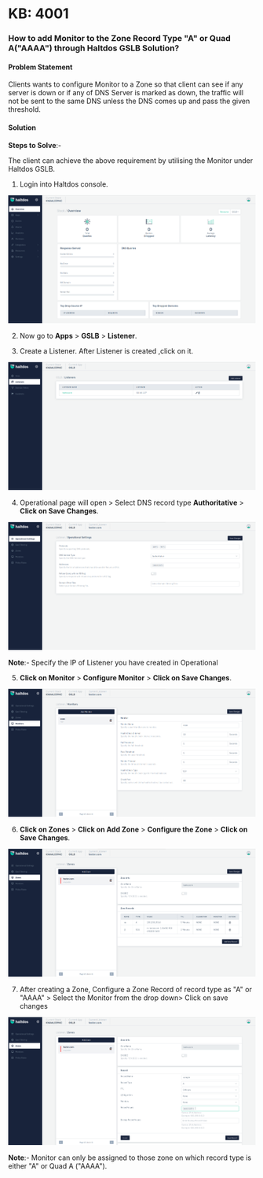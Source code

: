 # KB: 4001

### **How to add Monitor to the Zone Record Type "A" or Quad A("AAAA") through Haltdos GSLB Solution?**

#### **Problem Statement**

Clients wants to configure Monitor to a Zone so that client can see if any server is down or if any of DNS Server is marked as down, the traffic will not be sent to the same DNS unless the DNS comes up and pass the given threshold.  

#### **Solution**

**Steps to Solve**:-

The client can achieve the above requirement by utilising the Monitor under Haltdos GSLB.

1. Login into Haltdos console.

![​kb-4001](/img/gslb/v7/kb/overview_kb_4001_1.png)

2. Now go to **Apps** > **GSLB** > **Listener**.

3. Create a Listener. After Listener is created ,click on it.

![kb-4001](/img/gslb/v7/kb/listener_kb_4001_2.png)

4. Operational page will open > Select DNS record type **Authoritative** > **Click on Save Changes**.

![kb-4001](/img/gslb/v7/kb/operational_kb_4001_3.png)

**Note**:- Specify the IP of Listener you have created in Operational 

5. **Click on Monitor** > **Configure Monitor** > **Click on Save Changes**.

![kb-4001](/img/gslb/v7/kb/monitors_kb_4001_4.png)

6. **Click on Zones** > **Click on Add Zone** > **Configure the Zone** > **Click on Save Changes**. 

![kb-4001](/img/gslb/v7/kb/zone_kb_4001_5.png)

7. After creating a Zone, Configure a Zone Record of record type as "A" or "AAAA" > Select the Monitor from the drop down> Click on save changes 

![](/img/gslb/v7/kb/zone_kb_4001_6.png)

**Note**:- Monitor can only be assigned to those zone on which record type is either "A" or Quad A ("AAAA").
​
